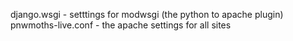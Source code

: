 django.wsgi - setttings for modwsgi (the python to apache plugin)
pnwmoths-live.conf - the apache settings for all sites
